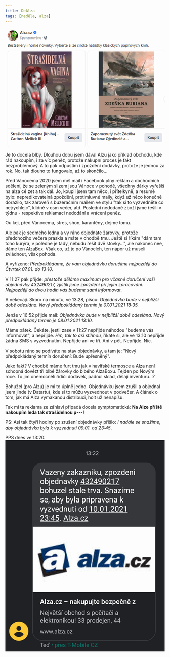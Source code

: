 ```yaml
---
title: DeAlza
tags: [neděle, alza]
---
```


![cover](/img/dealza.png)

Je to docela blbý. Dlouhou dobu jsem dával Alzu jako příklad obchodu, kde rád nakoupím, i za víc peněz, protože nákupní proces je fakt bezproblémový. A to pak odpustím i zpoždění dodávky, protože je jednou za rok. No, tak dlouho to fungovalo, až to skončilo...

Před Vánocema 2020 jsem měl mail i Facebook plný reklam a obchodních sdělení, že se zeleným slizem jsou Vánoce v pohodě, všechny dárky vyřešíš na alza cé zet a tak dál. Jo, koupil jsem tam něco, i přítelkyně, a resumé bylo: nepredikovatelná zpoždění, protimluvné maily, když už něco konečně dorazilo, tak zároveň s buzeračním mailem ve stylu "tak si to vyzvedněte co nejrychlejc", klidně v osm večer, atd. Poslední nedodané zboží jsme řešili v týdnu - respektive reklamaci nedodání a vrácení peněz.

Ou kej, před Vánocema, stres, shon, karantény, dejme tomu.

Ale pak je sedmého ledna a vy ráno objednáte žárovky, protože předchozího večera praskla a máte v chodbě tmu. Ještě si říkám "dám tam toho kurýra, v poledne je tady, nebudu řešit dvě stovky...", ale nakonec nee, dáme ten AlzaBox. Však co, už je po Vánocích, ten nápor už museli zvládnout, však pohoda.

A vyřízeno: _Předpokládáme, že vám objednávku doručíme nejpozději do Čtvrtek 07.01. do 13:10._

V 11:27 pak přijde: _přestože děláme maximum pro včasné doručení vaší objednávky 432490217, zjistili jsme zpoždění při jejím zpracování. Nejpozději do dvou hodin vás budeme sami informovat._

A nekecají. Skoro na minutu, ve 13:28, píšou: _Objednávka bude v nejbližší době odeslána. Nový předpokládaný termín je 07.01.2021 18:35._

Jenže v 16:52 přijde mail: _Objednávka bude v nejbližší době odeslána. Nový předpokládaný termín je 08.01.2021 13:10._

Máme pátek. Čekáte, jestli zase v 11:27 nepřijde náhodou "budeme vás informovat", a nepřijde. _Hm, tak to asi stihnou,_ říkáte si, ale ve 13:10 nepřijde žádná SMS s vyzvednutím. Nepřijde ani ve tři. Ani v pět. Nepřijde. Nic.

V sobotu ráno se podíváte na stav objednávky, a tam je: "Nový předpokládaný termín doručení: Bude upřesněný".

Jako fakt? V chodbě máme furt tmu jak v havířské termosce a Alza není schopná dovézt tři blbé žárovky do blbého AlzaBoxu. Tejden po Novým roce. To jim onemocněli řidiči dodávek, padnul sklad, dělají inventuru...? 

Bohužel (pro Alzu) je mi to úplně jedno. Objednávku jsem zrušil a objednal jsem jinde (v Datartu), kde si to můžu vyzvednout v podvečer. A článek o tom, jak má Alza vymakanou distribuci, holt už nenapíšu.

Tak mi ta reklama ze záhlaví připadá docela symptomatická: **Na Alze příště nakoupím leda tak strašidelnou p---!**

PS: Asi tak čtyři hodiny po zrušení objednávky přišlo: _I nadále se snažíme, aby objednávka byla k vyzvednutí 09.01. od 23:45_. 

PPS dnes ve 13:20: 
![cover](/img/alza3.png)